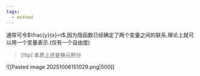 ```yaml
---
tags:
  - method
---
```


通常可令$\frac{y}{x}=t$,因为隐函数已经确定了两个变量之间的联系,理论上就可以用一个变量表示.(仅有一个自由度)
>[!tip] 本质上还是换元积分

![[Pasted image 20251006151029.png|500]]